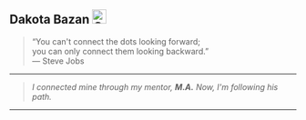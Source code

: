 ## Dakota Bazan <img src="https://media.giphy.com/media/8uk3h47JvwFgazeMRS/giphy.gif" width="25" alt="Corazón púrpura animado" />

> “You can't connect the dots looking forward;  
> you can only connect them looking backward.”  
> — Steve Jobs

---

> *I connected mine through my mentor, **M.A.**
>Now, I'm following his path.*

---


